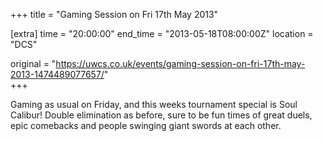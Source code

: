 +++
title = "Gaming Session on Fri 17th May 2013"

[extra]
time = "20:00:00"
end_time = "2013-05-18T08:00:00Z"
location = "DCS"

original = "https://uwcs.co.uk/events/gaming-session-on-fri-17th-may-2013-1474489077657/"    
+++

Gaming as usual on Friday, and this weeks tournament special is Soul Calibur\! Double elimination as before, sure to be fun times of great duels, epic comebacks and people swinging giant swords at each other.

